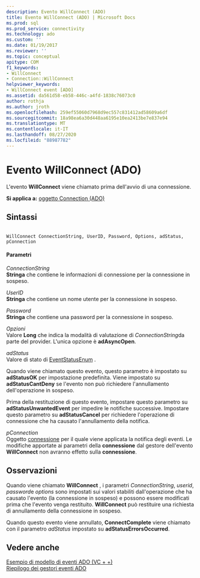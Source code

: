 ```yaml
---
description: Evento WillConnect (ADO)
title: Evento WillConnect (ADO) | Microsoft Docs
ms.prod: sql
ms.prod_service: connectivity
ms.technology: ado
ms.custom: ''
ms.date: 01/19/2017
ms.reviewer: ''
ms.topic: conceptual
apitype: COM
f1_keywords:
- WillConnect
- Connection::WillConnect
helpviewer_keywords:
- WillConnect event [ADO]
ms.assetid: da561d58-eb58-446c-a4fd-1838c76073c0
author: rothja
ms.author: jroth
ms.openlocfilehash: 259ef55060d7968d9ec557c831412ad58609a6df
ms.sourcegitcommit: 18a98ea6a30d448aa6195e10ea2413be7e837e94
ms.translationtype: MT
ms.contentlocale: it-IT
ms.lasthandoff: 08/27/2020
ms.locfileid: "88987782"
---
```

# <a name="willconnect-event-ado"></a>Evento WillConnect (ADO)
L'evento **WillConnect** viene chiamato prima dell'avvio di una connessione.  
  
 **Si applica a:** [oggetto Connection (ADO)](./connection-object-ado.md)  
  
## <a name="syntax"></a>Sintassi  
  
```  
  
WillConnect ConnectionString, UserID, Password, Options, adStatus, pConnection  
```  
  
#### <a name="parameters"></a>Parametri  
 *ConnectionString*  
 **Stringa** che contiene le informazioni di connessione per la connessione in sospeso.  
  
 *UserID*  
 **Stringa** che contiene un nome utente per la connessione in sospeso.  
  
 *Password*  
 **Stringa** che contiene una password per la connessione in sospeso.  
  
 *Opzioni*  
 Valore **Long** che indica la modalità di valutazione di *ConnectionString*da parte del provider. L'unica opzione è **adAsyncOpen**.  
  
 *adStatus*  
 Valore di stato di [EventStatusEnum](./eventstatusenum.md) .  
  
 Quando viene chiamato questo evento, questo parametro è impostato su **adStatusOK** per impostazione predefinita. Viene impostato su **adStatusCantDeny** se l'evento non può richiedere l'annullamento dell'operazione in sospeso.  
  
 Prima della restituzione di questo evento, impostare questo parametro su **adStatusUnwantedEvent** per impedire le notifiche successive. Impostare questo parametro su **adStatusCancel** per richiedere l'operazione di connessione che ha causato l'annullamento della notifica.  
  
 *pConnection*  
 Oggetto [connessione](./connection-object-ado.md) per il quale viene applicata la notifica degli eventi. Le modifiche apportate ai parametri della **connessione** dal gestore dell'evento **WillConnect** non avranno effetto sulla **connessione**.  
  
## <a name="remarks"></a>Osservazioni  
 Quando viene chiamato **WillConnect** , i parametri *ConnectionString*, *userid*, *password*e *options* sono impostati sui valori stabiliti dall'operazione che ha causato l'evento (la connessione in sospeso) e possono essere modificati prima che l'evento venga restituito. **WillConnect** può restituire una richiesta di annullamento della connessione in sospeso.  
  
 Quando questo evento viene annullato, **ConnectComplete** viene chiamato con il parametro *adStatus* impostato su **adStatusErrorsOccurred**.  
  
## <a name="see-also"></a>Vedere anche  
 [Esempio di modello di eventi ADO (VC + +)](./ado-events-model-example-vc.md)   
 [Riepilogo dei gestori eventi ADO](../../guide/data/ado-event-handler-summary.md)